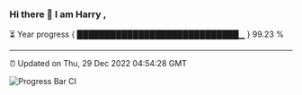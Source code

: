 ### Hi there 👋 I am Harry , 

⏳ Year progress { █████████████████████████████▁ } 99.23 %

---

⏰ Updated on Thu, 29 Dec 2022 04:54:28 GMT

![Progress Bar CI](https://github.com/duykhang68/duykhang68/workflows/Progress%20Bar%20CI/badge.svg)
